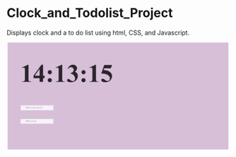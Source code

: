# Clock_and_Todolist_Project
Displays clock and a to do list using html, CSS, and Javascript.

<p align="center">
  <img src="Clock_Todolist_Project 1.PNG" width="500" title="hover text">
</p>
